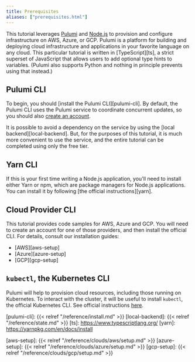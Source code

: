 ```yaml
---
title: Prerequisites
aliases: ["prerequisites.html"]
---
```


This tutorial leverages [Pulumi][pulumi] and [Node.js][nodejs] to provision and configure
infrastructure on AWS, Azure, or GCP. Pulumi is a platform for building and deploying cloud
infrastructure and applications in your favorite language on any cloud. This particular tutorial is
written in [TypeScript][ts], a strict superset of JavaScript that allows users to add optional type
hints to variables. (Pulumi also supports Python and nothing in principle prevents using that
instead.)

## Pulumi CLI

To begin, you should [install the Pulumi CLI][pulumi-cli]. By default, the Pulumi CLI uses the
Pulumi service to coordinate concurrent updates, so you should also [create an account][pulumi].

It is possible to avoid a dependency on the service by using the [local backend][local-backend].
But, for the purposes of this tutorial, it is much more convenient to use the service, and the
entire tutorial can be completed using only the free tier.

## Yarn CLI

If this is your first time writing a Node.js application, you'll need to install either Yarn or npm,
which are package managers for Node.js applications. You can install it by following [the official
instructions][yarn].

## Cloud Provider CLI

This tutorial provides code samples for AWS, Azure and GCP. You will need to create an account for
one of those providers, and then install the official CLI. For details, consult our installation
guides:

* [AWS][aws-setup]
* [Azure][azure-setup]
* [GCP][gcp-setup]

## `kubectl`, the Kubernetes CLI

Pulumi will help to provision cloud resources, including those running on Kubernetes. To interact
with the cluster, it will be useful to install `kubectl`, the official Kubernetes CLI. See official
instructions [here][kubectl].


[pulumi]: https://www.pulumi.com/
[nodejs]: https://nodejs.org/en/
[pulumi-cli]: {{< relref "/reference/install.md" >}}
[local-backend]: {{< relref "/reference/state.md" >}}
[ts]: https://www.typescriptlang.org/
[yarn]: https://yarnpkg.com/en/docs/install

[aws-setup]: {{< relref "/reference/clouds/aws/setup.md" >}}
[azure-setup]: {{< relref "/reference/clouds/azure/setup.md" >}}
[gcp-setup]: {{< relref "/reference/clouds/gcp/setup.md" >}}

[kubectl]: https://kubernetes.io/docs/tasks/tools/install-kubectl/
